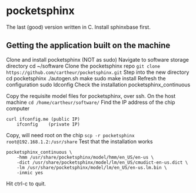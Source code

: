 # pocketsphinx
The last (good) version written in C. Install sphinxbase first.

## Getting the application built on the machine

Clone and install pocketsphinx (NOT as sudo)
	Navigate to software storage directory
		cd ~/software
	Clone the pocketsphinx repo
		`git clone https://github.com/cartheur/pocketsphinx.git`
	Step into the new directory
		cd pocketsphinx
		./autogen.sh
		make
		sudo make install
	Refresh the configuration
		sudo ldconfig
	Check the installation
		pocketsphinx_continuous

Copy the requisite model files for pocketsphinx, over ssh. On the host machine
	`cd /home/cartheur/software/`
   Find the IP address of the chip computer
	
```
curl ifconfig.me (public IP)
	ifconfig 	(private IP)
```

   Copy, will need root on the chip
	`scp -r pocketsphinx root@192.168.1.2:/usr/share`
   Test that the installation works
	
```
pocketsphinx_continuous \
    -hmm /usr/share/pocketsphinx/model/hmm/en_US/en-us \
    -dict /usr/share/pocketsphinx/model/lm/en_US/cmudict-en-us.dict \
    -lm /usr/share/pocketsphinx/model/lm/en_US/en-us.lm.bin \
    -inmic yes
```

   Hit ctrl-c to quit.
